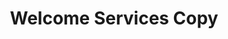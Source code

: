 ---
title: "Welcome Services Copy"
url: /orleans/welcome-services-copy-rue-du-faubourg-bannier/
shop: copyshop
---